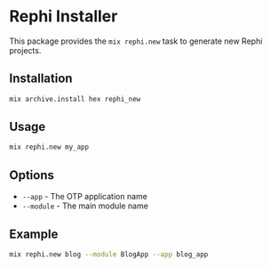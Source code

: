 # Rephi Installer

This package provides the `mix rephi.new` task to generate new Rephi projects.

## Installation

```bash
mix archive.install hex rephi_new
```

## Usage

```bash
mix rephi.new my_app
```

## Options

- `--app` - The OTP application name
- `--module` - The main module name

## Example

```bash
mix rephi.new blog --module BlogApp --app blog_app
```